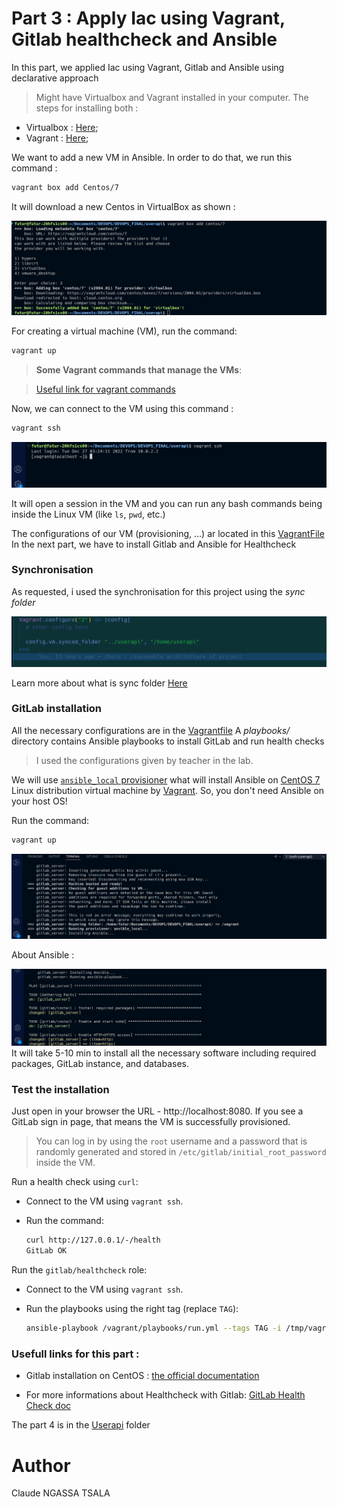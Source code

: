 # Part 3 : Apply Iac using Vagrant, Gitlab healthcheck and Ansible

In this part, we applied Iac using Vagrant, Gitlab and Ansible using declarative approach

> Might have Virtualbox and Vagrant installed in your computer. The steps for installing both :

- Virtualbox : [Here]( https://www.virtualbox.org/wiki/Downloads);
- Vagrant : [Here](https://www.vagrantup.com/downloads.html);

We want to add a new VM in Ansible. In order to do that, we run this command :

```bash
vagrant box add Centos/7 
```

It will download a new Centos in VirtualBox as shown :

![centos](../image/box%20add.png)


For creating a virtual machine (VM), run the command:

```bash
vagrant up
```

> **Some Vagrant commands that manage the VMs**:

> [Useful link for vagrant commands](https://opensource.com/article/21/9/test-vagrant)

Now, we can connect to the VM using this command :

```bash
vagrant ssh
```
![ssh](../image/connection.png)


It will open a session in the VM and you can run any bash commands being inside the Linux VM (like `ls`, `pwd`, etc.) 
 
The configurations of our VM (provisioning, ...) ar located in this [VagrantFile](../iac/Vagrantfile)
In the next part, we have to install Gitlab and Ansible for Healthcheck

### Synchronisation

As requested, i used the synchronisation for this project using the *sync folder*

![sync](../image/sync.png)


Learn more about what is sync folder [Here](https://developer.hashicorp.com/vagrant/docs/synced-folders/basic_usage)

### GitLab installation  


All the necessary configurations are in the [Vagrantfile](../iac/Vagrantfile)
A *playbooks/* directory contains Ansible playbooks to install GitLab and run health checks

> I used the configurations given by teacher in the lab.

We will use [`ansible_local` provisioner](https://www.vagrantup.com/docs/provisioning/ansible_local.html) what will install Ansible on [CentOS 7](https://www.centos.org/) Linux distribution virtual machine by [Vagrant](https://www.vagrantup.com/). So, you don't need Ansible on your host OS!

Run the command:

```bash
vagrant up
```

![iac_install](../image/iac_install.png)

About Ansible :

![Ansible](../image/lab_installation.png)
It will take 5-10 min to install all the necessary software including required packages, GitLab instance, and databases.


### Test the installation 


Just open in your browser the URL - http://localhost:8080. If you see a GitLab sign in page, that means the VM is successfully provisioned.

> You can log in by using the `root` username and a password that is randomly generated and stored in `/etc/gitlab/initial_root_password` inside the VM.
 

Run a health check using `curl`:
  - Connect to the VM using `vagrant ssh`.
  - Run the command:

    ```bash
    curl http://127.0.0.1/-/health
    GitLab OK
    ```

Run the `gitlab/healthcheck` role:
  - Connect to the VM using `vagrant ssh`.
  - Run the playbooks using the right tag (replace `TAG`):

    ```bash
    ansible-playbook /vagrant/playbooks/run.yml --tags TAG -i /tmp/vagrant-ansible/inventory/vagrant_ansible_local_inventory
    ```
      

### Usefull links for this part :

- Gitlab installation on CentOS : [the official documentation](https://about.gitlab.com/install/#centos-7)

- For more informations about Healthcheck with Gitlab: [GitLab Health Check doc](https://docs.gitlab.com/ee/user/admin_area/monitoring/health_check.html)

The part 4 is in the [Userapi](https://github.com/eptec-lab/DEVOPS_FINAL/tree/main/userapi#part-4--building-docker-image-of-the-app-and-push-it-to-docker-hub) folder
# Author

Claude NGASSA TSALA